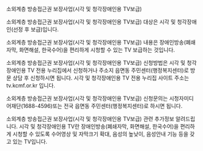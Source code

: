 소외계층 방송접근권 보장사업(시각 및 청각장애인용 TV보급)

소외계층 방송접근권 보장사업(시각 및 청각장애인용 TV보급) 대상은 시각 및 청각장애인(선정 후 보급)입니다.

소외계층 방송접근권 보장사업(시각 및 청각장애인용 TV보급) 내용은 장애인방송(폐쇄자막, 화면해설, 한국수어)을 편리하게 시청할 수 있는 TV 보급하는 것입니다.

소외계층 방송접근권 보장사업(시각 및 청각장애인용 TV보급) 신청방법은 시각 및 청각장애인용 TV 전용 누리집에서 신청하거나 주소지 읍면동 주민센터(행정복지센터)로 방문 상담 후 신청하시면 됩니다. 시각 및 청각장애인용 TV 전용 누리집 사이트 주소는 tv.kcmf.or.kr 입니다.

소외계층 방송접근권 보장사업(시각 및 청각장애인용 TV보급) 신청문의는 시청자미디어재단(1688-4596)또는 전국 읍면동 주민센터(행정복지센터)로 하시면 됩니다.

소외계층 방송접근권 보장사업(시각 및 청각장애인용 TV보급) 관련 추가정보 알려드립니다.
시각 및 청각장애인용 TV란 장애인방송(폐쇄자막, 화면해설, 한국수어)을 편리하게 시청할 수 있도록 수어영상 및 자막크기 확대, 음성의 높낮이, 음성안내 기능 등을 갖고 있는 TV입니다.